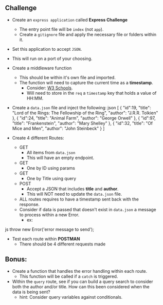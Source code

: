 ## Challenge
- Create an `express application` called **Express Challenge**
  - The entry point file will be `index` (not `app`).
  - Create a `gitignore` file and apply the necessary file or folders within it.
- Set this application to accept `JSON`.
- This will run on a port of your choosing.
- Create a middleware function
  - This should be within it's own file and imported.
  - The function will need to capture the current time as a **timestamp**.
    - Consider: [W3 Schools](https://www.w3schools.com/jsref/jsref_obj_date.asp).
    - Will need to store in the `req` a `timestamp` key that holds a value of HH:MM.
- Create a `data.json` file and inject the following:
json
[
    {
        "id":19,
        "title": "Lord of the Rings: The Fellowship of the Ring",
        "author": "J.R.R. Tolkien"
    },
    {
        "id":24,
        "title": "Animal Farm",
        "author": "George Orwell"
    },
    {
        "id":97,
        "title": "Frankenstein",
        "author": "Mary Shelley"
    },
    {
        "id":32,
        "title": "Of Mice and Men",
        "author": "John Steinbeck"
    }
]

- Create 4 different Routes:
  - GET
    - All items from `data.json`
    - This will have an empty endpoint.
  - GET
    - One by ID using params
  - GET
    - One by Title using query
  - POST
    - Accept a JSON that includes **title** and **author**.
    - This will NOT need to update the `data.json` file.
  - ALL routes requires to have a timestamp sent back with the response.
  - Consider if data is passed that doesn't exist in `data.json` a message to process within a new Error.
    - ex:
  
js
  throw new Error('error message to send');
  
- Test each route within **POSTMAN**
  - There should be 4 different requests made

## Bonus:
- Create a function that handles the error handling within each route.
  - This function will be called if a `catch` is triggered.
- Within the `query` route, see if you can build a query search to consider both the author and/or title. How can this been considered when the data is being sent?
  - hint: Consider query variables against conditionals.